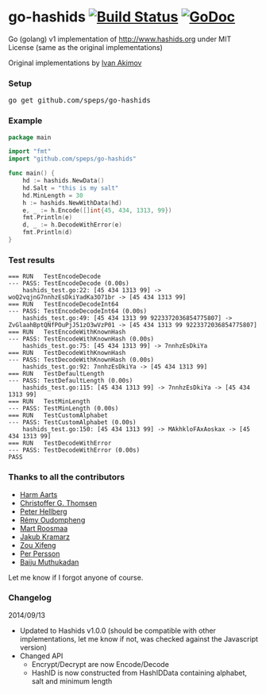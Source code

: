 go-hashids [![Build Status](https://ci.appveyor.com/api/projects/status/1s8yeafycpa2vdaq?svg=true)](https://ci.appveyor.com/project/speps/go-hashids) [![GoDoc](https://godoc.org/github.com/speps/go-hashids?status.svg)](https://godoc.org/github.com/speps/go-hashids)
==========

Go (golang) v1 implementation of http://www.hashids.org
under MIT License (same as the original implementations)

Original implementations by [Ivan Akimov](https://github.com/ivanakimov)

### Setup
<pre>go get github.com/speps/go-hashids</pre>

### Example
```go
package main

import "fmt"
import "github.com/speps/go-hashids"

func main() {
    hd := hashids.NewData()
    hd.Salt = "this is my salt"
    hd.MinLength = 30
    h := hashids.NewWithData(hd)
    e, _ := h.Encode([]int{45, 434, 1313, 99})
    fmt.Println(e)
    d, _ := h.DecodeWithError(e)
    fmt.Println(d)
}
```

### Test results

```
=== RUN   TestEncodeDecode
--- PASS: TestEncodeDecode (0.00s)
	hashids_test.go:22: [45 434 1313 99] -> woQ2vqjnG7nnhzEsDkiYadKa3O71br -> [45 434 1313 99]
=== RUN   TestEncodeDecodeInt64
--- PASS: TestEncodeDecodeInt64 (0.00s)
	hashids_test.go:49: [45 434 1313 99 9223372036854775807] -> ZvGlaahBptQNfPOuPjJ51zO3wVzP01 -> [45 434 1313 99 9223372036854775807]
=== RUN   TestEncodeWithKnownHash
--- PASS: TestEncodeWithKnownHash (0.00s)
	hashids_test.go:75: [45 434 1313 99] -> 7nnhzEsDkiYa
=== RUN   TestDecodeWithKnownHash
--- PASS: TestDecodeWithKnownHash (0.00s)
	hashids_test.go:92: 7nnhzEsDkiYa -> [45 434 1313 99]
=== RUN   TestDefaultLength
--- PASS: TestDefaultLength (0.00s)
	hashids_test.go:115: [45 434 1313 99] -> 7nnhzEsDkiYa -> [45 434 1313 99]
=== RUN   TestMinLength
--- PASS: TestMinLength (0.00s)
=== RUN   TestCustomAlphabet
--- PASS: TestCustomAlphabet (0.00s)
	hashids_test.go:150: [45 434 1313 99] -> MAkhkloFAxAoskax -> [45 434 1313 99]
=== RUN   TestDecodeWithError
--- PASS: TestDecodeWithError (0.00s)
PASS
```

### Thanks to all the contributors

* [Harm Aarts](https://github.com/haarts)
* [Christoffer G. Thomsen](https://github.com/cgt)
* [Peter Hellberg](https://github.com/peterhellberg)
* [Rémy Oudompheng](https://github.com/remyoudompheng)
* [Mart Roosmaa](https://github.com/roosmaa)
* [Jakub Kramarz](https://github.com/jkramarz)
* [Zou Xifeng](https://github.com/zouxifeng)
* [Per Persson](https://github.com/md2perpe)
* [Baiju Muthukadan](https://github.com/baijum)

Let me know if I forgot anyone of course.

### Changelog

2014/09/13

* Updated to Hashids v1.0.0 (should be compatible with other implementations, let me know if not, was checked against the Javascript version)
* Changed API
    * Encrypt/Decrypt are now Encode/Decode
    * HashID is now constructed from HashIDData containing alphabet, salt and minimum length
